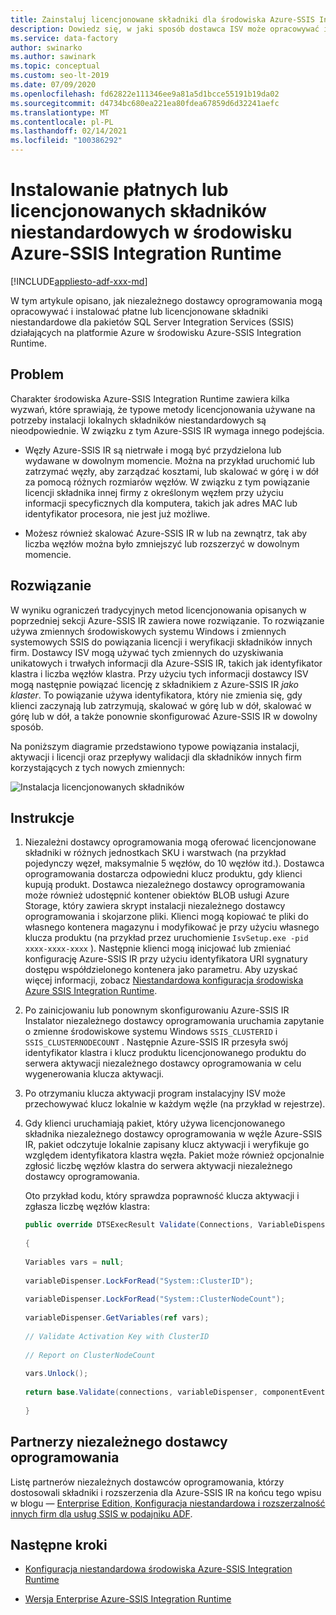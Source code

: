 ```yaml
---
title: Zainstaluj licencjonowane składniki dla środowiska Azure-SSIS Integration Runtime
description: Dowiedz się, w jaki sposób dostawca ISV może opracowywać i instalować płatne lub licencjonowane składniki niestandardowe dla środowiska Azure-SSIS Integration Runtime
ms.service: data-factory
author: swinarko
ms.author: sawinark
ms.topic: conceptual
ms.custom: seo-lt-2019
ms.date: 07/09/2020
ms.openlocfilehash: fd62822e111346ee9a81a5d1bcce55191b19da02
ms.sourcegitcommit: d4734bc680ea221ea80fdea67859d6d32241aefc
ms.translationtype: MT
ms.contentlocale: pl-PL
ms.lasthandoff: 02/14/2021
ms.locfileid: "100386292"
---
```

# <a name="install-paid-or-licensed-custom-components-for-the-azure-ssis-integration-runtime"></a>Instalowanie płatnych lub licencjonowanych składników niestandardowych w środowisku Azure-SSIS Integration Runtime

[!INCLUDE[appliesto-adf-xxx-md](includes/appliesto-adf-xxx-md.md)]

W tym artykule opisano, jak niezależnego dostawcy oprogramowania mogą opracowywać i instalować płatne lub licencjonowane składniki niestandardowe dla pakietów SQL Server Integration Services (SSIS) działających na platformie Azure w środowisku Azure-SSIS Integration Runtime.

## <a name="the-problem"></a>Problem

Charakter środowiska Azure-SSIS Integration Runtime zawiera kilka wyzwań, które sprawiają, że typowe metody licencjonowania używane na potrzeby instalacji lokalnych składników niestandardowych są nieodpowiednie. W związku z tym Azure-SSIS IR wymaga innego podejścia.

-   Węzły Azure-SSIS IR są nietrwałe i mogą być przydzielona lub wydawane w dowolnym momencie. Można na przykład uruchomić lub zatrzymać węzły, aby zarządzać kosztami, lub skalować w górę i w dół za pomocą różnych rozmiarów węzłów. W związku z tym powiązanie licencji składnika innej firmy z określonym węzłem przy użyciu informacji specyficznych dla komputera, takich jak adres MAC lub identyfikator procesora, nie jest już możliwe.

-   Możesz również skalować Azure-SSIS IR w lub na zewnątrz, tak aby liczba węzłów można było zmniejszyć lub rozszerzyć w dowolnym momencie.

## <a name="the-solution"></a>Rozwiązanie

W wyniku ograniczeń tradycyjnych metod licencjonowania opisanych w poprzedniej sekcji Azure-SSIS IR zawiera nowe rozwiązanie. To rozwiązanie używa zmiennych środowiskowych systemu Windows i zmiennych systemowych SSIS do powiązania licencji i weryfikacji składników innych firm. Dostawcy ISV mogą używać tych zmiennych do uzyskiwania unikatowych i trwałych informacji dla Azure-SSIS IR, takich jak identyfikator klastra i liczba węzłów klastra. Przy użyciu tych informacji dostawcy ISV mogą następnie powiązać licencję z składnikiem z Azure-SSIS IR *jako klaster*. To powiązanie używa identyfikatora, który nie zmienia się, gdy klienci zaczynają lub zatrzymują, skalować w górę lub w dół, skalować w górę lub w dół, a także ponownie skonfigurować Azure-SSIS IR w dowolny sposób.

Na poniższym diagramie przedstawiono typowe powiązania instalacji, aktywacji i licencji oraz przepływy walidacji dla składników innych firm korzystających z tych nowych zmiennych:

![Instalacja licencjonowanych składników](media/how-to-configure-azure-ssis-ir-licensed-components/licensed-component-installation.png)

## <a name="instructions"></a>Instrukcje
1. Niezależni dostawcy oprogramowania mogą oferować licencjonowane składniki w różnych jednostkach SKU i warstwach (na przykład pojedynczy węzeł, maksymalnie 5 węzłów, do 10 węzłów itd.). Dostawca oprogramowania dostarcza odpowiedni klucz produktu, gdy klienci kupują produkt. Dostawca niezależnego dostawcy oprogramowania może również udostępnić kontener obiektów BLOB usługi Azure Storage, który zawiera skrypt instalacji niezależnego dostawcy oprogramowania i skojarzone pliki. Klienci mogą kopiować te pliki do własnego kontenera magazynu i modyfikować je przy użyciu własnego klucza produktu (na przykład przez uruchomienie `IsvSetup.exe -pid xxxx-xxxx-xxxx` ). Następnie klienci mogą inicjować lub zmieniać konfigurację Azure-SSIS IR przy użyciu identyfikatora URI sygnatury dostępu współdzielonego kontenera jako parametru. Aby uzyskać więcej informacji, zobacz [Niestandardowa konfiguracja środowiska Azure SSIS Integration Runtime](how-to-configure-azure-ssis-ir-custom-setup.md).

2. Po zainicjowaniu lub ponownym skonfigurowaniu Azure-SSIS IR Instalator niezależnego dostawcy oprogramowania uruchamia zapytanie o zmienne środowiskowe systemu Windows `SSIS_CLUSTERID` i `SSIS_CLUSTERNODECOUNT` . Następnie Azure-SSIS IR przesyła swój identyfikator klastra i klucz produktu licencjonowanego produktu do serwera aktywacji niezależnego dostawcy oprogramowania w celu wygenerowania klucza aktywacji.

3. Po otrzymaniu klucza aktywacji program instalacyjny ISV może przechowywać klucz lokalnie w każdym węźle (na przykład w rejestrze).

4. Gdy klienci uruchamiają pakiet, który używa licencjonowanego składnika niezależnego dostawcy oprogramowania w węźle Azure-SSIS IR, pakiet odczytuje lokalnie zapisany klucz aktywacji i weryfikuje go względem identyfikatora klastra węzła. Pakiet może również opcjonalnie zgłosić liczbę węzłów klastra do serwera aktywacji niezależnego dostawcy oprogramowania.

    Oto przykład kodu, który sprawdza poprawność klucza aktywacji i zgłasza liczbę węzłów klastra:

    ```csharp
    public override DTSExecResult Validate(Connections, VariableDispenser, IDTSComponentEvents componentEvents, IDTSLogging log) 
                                                                                                                               
    {                                                                                                                             
                                                                                                                               
    Variables vars = null;                                                                                                        
                                                                                                                               
    variableDispenser.LockForRead("System::ClusterID");                                                                           
                                                                                                                               
    variableDispenser.LockForRead("System::ClusterNodeCount");                                                                    
                                                                                                                               
    variableDispenser.GetVariables(ref vars);                                                                                     
                                                                                                                               
    // Validate Activation Key with ClusterID                                                                                     
                                                                                                                               
    // Report on ClusterNodeCount                                                                                                 
                                                                                                                               
    vars.Unlock();                                                                                                                
                                                                                                                               
    return base.Validate(connections, variableDispenser, componentEvents, log);                                                   
                                                                                                                               
    }
    ```

## <a name="isv-partners"></a>Partnerzy niezależnego dostawcy oprogramowania

Listę partnerów niezależnych dostawców oprogramowania, którzy dostosowali składniki i rozszerzenia dla Azure-SSIS IR na końcu tego wpisu w blogu — [Enterprise Edition, Konfiguracja niestandardowa i rozszerzalność innych firm dla usług SSIS w podajniku ADF](https://techcommunity.microsoft.com/t5/SQL-Server-Integration-Services/Enterprise-Edition-Custom-Setup-and-3rd-Party-Extensibility-for/ba-p/388360).

## <a name="next-steps"></a>Następne kroki

-   [Konfiguracja niestandardowa środowiska Azure-SSIS Integration Runtime](how-to-configure-azure-ssis-ir-custom-setup.md)

-   [Wersja Enterprise Azure-SSIS Integration Runtime](how-to-configure-azure-ssis-ir-enterprise-edition.md)
